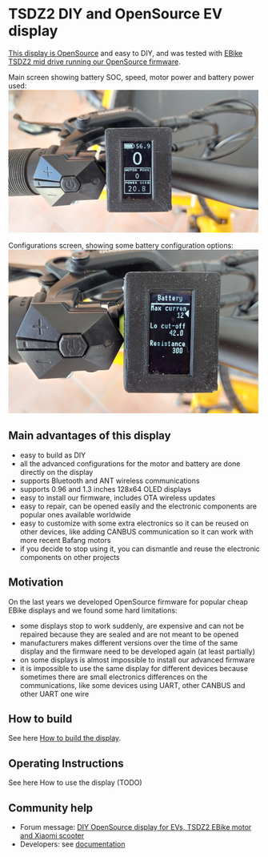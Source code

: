 # TSDZ2 DIY and OpenSource EV display

[This display is OpenSource](https://github.com/OpenSourceEBike/ev_display_bluetooth_ant) and easy to DIY, and was tested with [EBike TSDZ2 mid drive running our OpenSource firmware](https://github.com/OpenSourceEBike/TSDZ2_wiki/wiki).<br>

Main screen showing battery SOC, speed, motor power and battery power used:<br>
![](display-1-small.jpg)

Configurations screen, showing some battery configuration options:<br>
![](display-2-small.jpg)


## Main advantages of this display

* easy to build as DIY
* all the advanced configurations for the motor and battery are done directly on the display
* supports Bluetooth and ANT wireless communications
* supports 0.96 and 1.3 inches 128x64 OLED displays
* easy to install our firmware, includes OTA wireless updates
* easy to repair, can be opened easily and the electronic components are popular ones available worldwide
* easy to customize with some extra electronics so it can be reused on other devices, like adding CANBUS communication so it can work with more recent Bafang motors
* if you decide to stop using it, you can dismantle and reuse the electronic components on other projects

## Motivation

On the last years we developed OpenSource firmware for popular cheap EBike displays and we found some hard limitations:
* some displays stop to work suddenly, are expensive and can not be repaired because they are sealed and are not meant to be opened
* manufacturers makes different versions over the time of the same display and the firmware need to be developed again (at least partially)
* on some displays is almost impossible to install our advanced firmware
* it is impossible to use the same display for different devices because sometimes there are small electronics differences on the communications, like some devices using UART, other CANBUS and other UART one wire

## How to build

See here [How to build the display](build_display.md).

## Operating Instructions

See here How to use the display (TODO)

## Community help

* Forum message: [DIY OpenSource display for EVs, TSDZ2 EBike motor and Xiaomi scooter](https://endless-sphere.com/forums/viewtopic.php?f=7&t=113971)
* Developers: see [documentation](https://github.com/OpenSourceEBike/TSDZ2_wireless/blob/master/EBike_wireless_remote/documentation/README.md)
